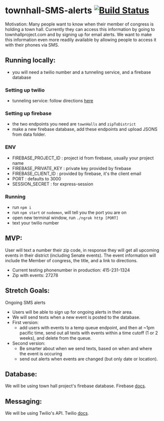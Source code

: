 # townhall-SMS-alerts [![Build Status](https://travis-ci.org/townhallproject/townhall-SMS-alerts.svg?branch=master)](https://travis-ci.org/townhallproject/townhall-SMS-alerts)

Motivation: Many people want to know when their member of congress is holding a town hall. Currently they can access this information by going to townhallproject.com and by signing up for email alerts. We want to make this information even more readily available by allowing people to access it with their phones via SMS.

## Running locally:
  - you will need a twilio number and a tunneling service, and a firebase database
  ### Setting up twilio
  - tunneling service: follow directions [here](https://www.twilio.com/docs/guides/how-to-set-up-your-node-js-and-express-development-environment#install-ngrok-for-local-development)
  ### Setting up firebase
  - the two endpoints you need are `townHalls` and `zipToDistrict` 
  - make a new firebase database, add these endpoints and upload JSONS from data folder. 
  ### ENV 
  - FIREBASE_PROJECT_ID : project id from firebase, usually your project name
  - FIREBASE_PRIVATE_KEY : private key provided by firebase
  - FIREBASE_CLIENT_ID : provided by firebase, it's the client email
  - PORT : defaults to 3000
  - SESSION_SECRET : for express-session
  
  ### Running 
  - run `npm i`
  - run `npm start` or `nodemon`, will tell you the port you are on
  - open new terminal window, run `./ngrok http [PORT]`
  - text your twilio number

## MVP:
User will text a number their zip code, in response they will get all upcoming events in their district (including Senate events). The event information will include the Member of congress, the title, and a link to directions.

- Current testing phonenumber in production: 415-231-1324
- Zip with events: 27278


## Stretch Goals:
Ongoing SMS alerts
  - Users will be able to sign up for ongoing alerts in their area.
  - We will send texts when a new event is posted to the database.
  - First version:
     * add users with events to a temp queue endpoint, and then at ~1pm pacific time, send out all texts with events within a time cutoff (1 or 2 weeks), and delete from the queue.
  - Second version:
     * Be smarter about when we send texts, based on when and where the event is occuring
     * send out alerts when events are changed (but only date or location).

## Database:
We will be using town hall project's firebase database.
Firebase [docs](https://firebase.google.com/docs/).

## Messaging:
We will be using Twilio's API.
Twilio [docs](https://www.twilio.com/docs/quickstart/node/programmable-sms).
